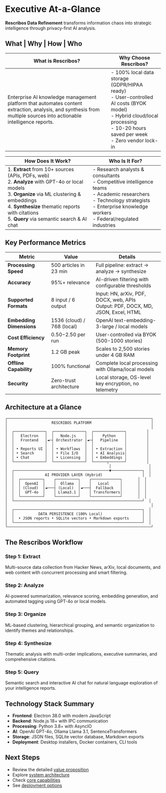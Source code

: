 # Executive At-a-Glance

**Rescribos Data Refinement** transforms information chaos into strategic intelligence through privacy-first AI analysis.

## What | Why | How | Who

| **What is Rescribos?** | **Why Choose Rescribos?** |
|------------------------|---------------------------|
| Enterprise AI knowledge management platform that automates content extraction, analysis, and synthesis from multiple sources into actionable intelligence reports. | - 100% local data storage (GDPR/HIPAA ready)<br>- User-controlled AI costs (BYOK model)<br>- Hybrid cloud/local processing<br>- 10-20 hours saved per week<br>- Zero vendor lock-in |

| **How Does It Work?** | **Who Is It For?** |
|-----------------------|--------------------|
| 1. **Extract** from 10+ sources (APIs, PDFs, web)<br>2. **Analyze** with GPT-4o or local models<br>3. **Organize** via ML clustering & embeddings<br>4. **Synthesize** thematic reports with citations<br>5. **Query** via semantic search & AI chat | - Research analysts & consultants<br>- Competitive intelligence teams<br>- Academic researchers<br>- Technology strategists<br>- Enterprise knowledge workers<br>- Federal/regulated industries |

## Key Performance Metrics

| Metric | Value | Details |
|--------|-------|---------|
| **Processing Speed** | 500 articles in 23 min | Full pipeline: extract → analyze → synthesize |
| **Accuracy** | 95%+ relevance | AI-driven filtering with configurable thresholds |
| **Supported Formats** | 8 input / 6 output | Input: HN, arXiv, PDF, DOCX, web, APIs<br>Output: PDF, DOCX, MD, JSON, Excel, HTML |
| **Embedding Dimensions** | 1536 (cloud) / 768 (local) | OpenAI text-embedding-3-large / local models |
| **Cost Efficiency** | $0.50-$2.50 per run | User-controlled via BYOK (500-1000 stories) |
| **Memory Footprint** | 1.2 GB peak | Scales to 2,500 stories under 4 GB RAM |
| **Offline Capability** | 100% functional | Complete local processing with Ollama/local models |
| **Security** | Zero-trust architecture | Local storage, OS-level key encryption, no telemetry |

## Architecture at a Glance

```
┌─────────────────────────────────────────────────────────────────┐
│                    RESCRIBOS PLATFORM                           │
│                                                                 │
│  ┌──────────────┐  ┌──────────────┐  ┌──────────────┐         │
│  │   Electron   │  │   Node.js    │  │    Python    │         │
│  │   Frontend   │◄─┤ Orchestrator │◄─┤   Pipeline   │         │
│  │              │  │              │  │              │         │
│  │ • Reports UI │  │ • Workflows  │  │ • Extraction │         │
│  │ • Search     │  │ • File I/O   │  │ • AI Analysis│         │
│  │ • Chat       │  │ • Licensing  │  │ • Embeddings │         │
│  └──────────────┘  └──────────────┘  └──────┬───────┘         │
│                                              │                 │
│  ┌───────────────────────────────────────────▼──────────────┐  │
│  │              AI PROVIDER LAYER (Hybrid)                  │  │
│  │  ┌──────────┐    ┌──────────┐    ┌─────────────┐       │  │
│  │  │  OpenAI  │    │  Ollama  │    │   Local     │       │  │
│  │  │ (Cloud)  │◄───┤ (Local)  │◄───┤  Fallback   │       │  │
│  │  │  GPT-4o  │    │ Llama3.1 │    │ Transformers│       │  │
│  │  └──────────┘    └──────────┘    └─────────────┘       │  │
│  └──────────────────────────────────────────────────────────┘  │
│                                                                 │
│  ┌──────────────────────────────────────────────────────────┐  │
│  │           DATA PERSISTENCE (100% Local)                  │  │
│  │  • JSON reports • SQLite vectors • Markdown exports      │  │
│  └──────────────────────────────────────────────────────────┘  │
└─────────────────────────────────────────────────────────────────┘
```

## The Rescribos Workflow

### Step 1: Extract
Multi-source data collection from Hacker News, arXiv, local documents, and web content with concurrent processing and smart filtering.

### Step 2: Analyze
AI-powered summarization, relevance scoring, embedding generation, and automated tagging using GPT-4o or local models.

### Step 3: Organize
ML-based clustering, hierarchical grouping, and semantic organization to identify themes and relationships.

### Step 4: Synthesize
Thematic analysis with multi-order implications, executive summaries, and comprehensive citations.

### Step 5: Query
Semantic search and interactive AI chat for natural language exploration of your intelligence reports.

## Technology Stack Summary

- **Frontend**: Electron 38.0 with modern JavaScript
- **Backend**: Node.js 18+ with IPC communication
- **Processing**: Python 3.8+ with AsyncIO
- **AI**: OpenAI GPT-4o, Ollama Llama 3.1, SentenceTransformers
- **Storage**: JSON files, SQLite vector database, Markdown exports
- **Deployment**: Desktop installers, Docker containers, CLI tools

## Next Steps

- Review the detailed [value proposition](value-proposition.md)
- Explore [system architecture](../architecture/README.md)
- Check [core capabilities](../core-capabilities/README.md)
- See [deployment options](../deployment/README.md)
